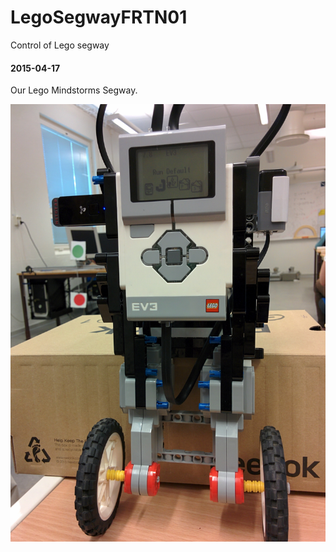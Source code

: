# LegoSegwayFRTN01
Control of Lego segway

#### 2015-04-17
Our Lego Mindstorms Segway.
<p align="center">
<img src="images/segway1.jpg" height="700" alt="Screenshot"/>
</p>
